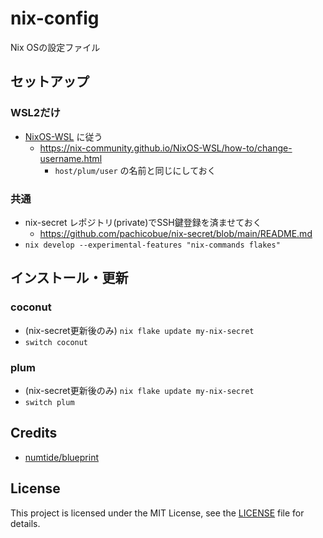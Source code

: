 # nix-config

Nix OSの設定ファイル

## セットアップ

### WSL2だけ

- [NixOS-WSL](https://github.com/nix-community/NixOS-WSL) に従う
    - https://nix-community.github.io/NixOS-WSL/how-to/change-username.html
        - `host/plum/user` の名前と同じにしておく

### 共通

- nix-secret レポジトリ(private)でSSH鍵登録を済ませておく
    - https://github.com/pachicobue/nix-secret/blob/main/README.md
- `nix develop --experimental-features "nix-commands flakes"`

## インストール・更新

### coconut

- (nix-secret更新後のみ) `nix flake update my-nix-secret`
- `switch coconut`

### plum

- (nix-secret更新後のみ) `nix flake update my-nix-secret`
- `switch plum`

## Credits

- [numtide/blueprint](https://github.com/numtide/blueprint)

## License

This project is licensed under the MIT License, see the [LICENSE](LICENSE) file for details.

